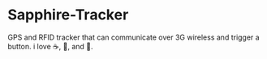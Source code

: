 # Sapphire-Tracker
GPS and RFID tracker that can communicate over 3G wireless and trigger a button.
i love :coffee:, :pizza:, and :dancer:.
